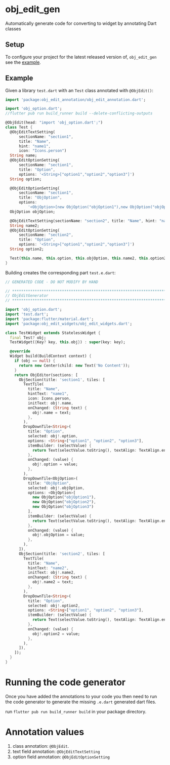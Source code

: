 # obj_edit_gen

Automatically generate code for converting to widget by annotating Dart classes

## Setup

To configure your project for the latest released version of,
`obj_edit_gen` see the [example].

## Example

Given a library `test.dart` with an `Test` class annotated with
`@ObjEdit()`:

```dart
import 'package:obj_edit_annotation/obj_edit_annotation.dart';

import 'obj_option.dart';
//flutter pub run build_runner build --delete-conflicting-outputs

@ObjEdit(head: "import 'obj_option.dart';")
class Test {
  @ObjEditTextSetting(
      sectionName: "section1",
      title: "Name",
      hint: "name1",
      icon: "Icons.person")
  String name;
  @ObjEditOptionSetting(
      sectionName: "section1",
      title: "Option",
      options: '<String>["option1","option2","option3"]')
  String option;

  @ObjEditOptionSetting(
      sectionName: "section1",
      title: "ObjOption",
      options:
          '<ObjOption>[new ObjOption("objOption1"),new ObjOption("objOption2"),new ObjOption("objOption3")]')
  ObjOption objOption;

  @ObjEditTextSetting(sectionName: "section2", title: "Name", hint: "name2")
  String name2;
  @ObjEditOptionSetting(
      sectionName: "section2",
      title: "Option",
      options: '<String>["option1","option2","option3"]')
  String option2;

  Test(this.name, this.option, this.objOption, this.name2, this.option2);
}
```

Building creates the corresponding part `test.e.dart`:

```dart
// GENERATED CODE - DO NOT MODIFY BY HAND

// **************************************************************************
// ObjEditGenerator
// **************************************************************************

import 'obj_option.dart';
import 'test.dart';
import 'package:flutter/material.dart';
import 'package:obj_edit_widgets/obj_edit_widgets.dart';

class TestWidget extends StatelessWidget {
  final Test? obj;
  TestWidget({Key? key, this.obj}) : super(key: key);

  @override
  Widget build(BuildContext context) {
    if (obj == null) {
      return new Center(child: new Text('No Content'));
    }
    return ObjEditor(sections: [
      ObjSection(title: 'section1', tiles: [
        TextTile(
          title: "Name",
          hintText: "name1",
          icon: Icons.person,
          initText: obj!.name,
          onChanged: (String text) {
            obj!.name = text;
          },
        ),
        DropDownTile<String>(
          title: "Option",
          selected: obj!.option,
          options: <String>["option1", "option2", "option3"],
          itemBuilder: (selectValue) {
            return Text(selectValue.toString(), textAlign: TextAlign.end);
          },
          onChanged: (value) {
            obj!.option = value;
          },
        ),
        DropDownTile<ObjOption>(
          title: "ObjOption",
          selected: obj!.objOption,
          options: <ObjOption>[
            new ObjOption("objOption1"),
            new ObjOption("objOption2"),
            new ObjOption("objOption3")
          ],
          itemBuilder: (selectValue) {
            return Text(selectValue.toString(), textAlign: TextAlign.end);
          },
          onChanged: (value) {
            obj!.objOption = value;
          },
        ),
      ]),
      ObjSection(title: 'section2', tiles: [
        TextTile(
          title: "Name",
          hintText: "name2",
          initText: obj!.name2,
          onChanged: (String text) {
            obj!.name2 = text;
          },
        ),
        DropDownTile<String>(
          title: "Option",
          selected: obj!.option2,
          options: <String>["option1", "option2", "option3"],
          itemBuilder: (selectValue) {
            return Text(selectValue.toString(), textAlign: TextAlign.end);
          },
          onChanged: (value) {
            obj!.option2 = value;
          },
        ),
      ]),
    ]);
  }
}

```

# Running the code generator

Once you have added the annotations to your code you then need to run the 
code generator to generate the missing `.e.dart` generated dart files.

run `flutter pub run build_runner build` in your package
directory.

# Annotation values

 
1. class annotation: `@ObjEdit`.
2. text field annotation: `@ObjEditTextSetting`  
3. option field annotation: `@ObjEditOptionSetting`

[example]: https://github.com/driftboat/flutter_obj_editor/tree/main/example
